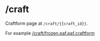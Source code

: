 # \/craft

Craftform page at `/craft/{{craft_id}}`.

For example [/craft/frozen.paf.paf.craftform](/craft/frozen.paf.paf.craftform)

